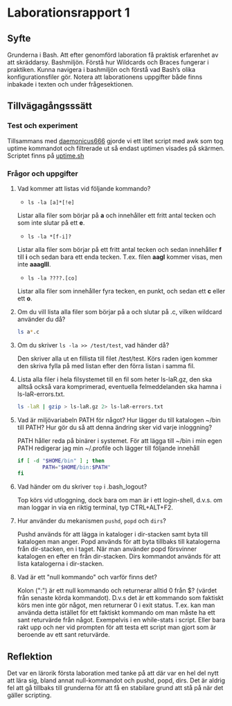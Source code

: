 # Laborationsrapport 1 #

## Syfte ##

Grunderna i Bash. Att efter genomförd laboration få praktisk erfarenhet av att skräddarsy. Bashmiljön. Förstå hur Wildcards och Braces fungerar i praktiken. Kunna navigera i bashmiljön och förstå vad Bash’s olika konfigurationsfiler gör.
Notera att laborationens uppgifter både finns inbakade i texten och under frågesektionen.

## Tillvägagångsssätt ##

### Test och experiment ###

Tillsammans med [daemonicus666](https://github.com/daemonicus666) gjorde vi ett litet script med awk som tog uptime kommandot och filtrerade ut så endast uptimen visades på skärmen. Scriptet finns på [uptime.sh](https://github.com/jackbenny/scripts_grundkurs/blob/master/Labb1/uptime.sh)

### Frågor och uppgifter ###

1. Vad kommer att listas vid följande kommando?
	*	`ls -la [a]*[!e]`

	Listar alla filer som börjar på __a__ och innehåller ett fritt antal tecken och som inte slutar på ett __e__.
	*	`ls -la *[f-i]?`	

	Listar alla filer som börjar på ett fritt antal tecken och sedan innehåller __f__ till __i__ och sedan bara ett enda tecken. T.ex. filen __aagl__ kommer visas, men inte __aaaglll__.
	*	`ls -la ????.[co]`

	Listar alla filer som innehåller fyra tecken, en punkt, och sedan ett __c__ eller ett __o__.

2. Om du vill lista alla filer som börjar på a och slutar på .c, vilken wildcard använder du då?
	```bash
	ls a*.c
	```

3. Om du skriver `ls -la >> /test/test`, vad händer då?

	Den skriver alla ut en fillista till filet /test/test. Körs raden igen kommer den skriva fylla på med listan efter den förra listan i samma fil.

4. Lista alla filer i hela filsystemet till en fil som heter ls-laR.gz, den ska alltså också vara komprimerad, eventuella felmeddelanden ska hamna i ls-laR-errors.txt.
	```bash
	ls -laR | gzip > ls-laR.gz 2> ls-laR-errors.txt		
	```

5. Vad är miljövariabeln PATH för något? Hur lägger du till katalogen ~/bin till PATH?
Hur gör du så att denna ändring sker vid varje inloggning?

	PATH håller reda på binärer i systemet. För att lägga till ~/bin i min egen PATH redigerar jag min ~/.profile och lägger till följande innehåll
	```bash
	if [ -d "$HOME/bin" ] ; then
    		PATH="$HOME/bin:$PATH"
	fi
	```

6. Vad händer om du skriver `top` i .bash\_logout?

	Top körs vid utloggning, dock bara om man är i ett login-shell, d.v.s. om man loggar in via en riktig terminal, typ CTRL+ALT+F2.

7. Hur använder du mekanismen `pushd`, `popd` och `dirs`?

	Pushd används för att lägga in kataloger i dir-stacken samt byta till katalogen man anger. Popd används för att byta tillbaks till katalogerna från dir-stacken, en i taget. När man använder popd försvinner katalogen en efter en från dir-stacken. Dirs kommandot används för att lista katalogerna i dir-stacken. 

8. Vad är ett "null kommando" och varför finns det?

	Kolon (":") är ett null kommando och returnerar alltid 0 från $? (värdet från senaste körda kommandot). D.v.s det är ett kommando som faktiskt körs men inte gör något, men returnerar 0 i exit status. T.ex. kan man använda detta istället för ett faktiskt kommando om man måste ha ett sant returvärde från något. Exempelvis i en while-stats i script. Eller bara rakt upp och ner vid prompten för att testa ett script man gjort som är beroende av ett sant returvärde.

## Reflektion ##

Det var en lärorik första laboration med tanke på att där var en hel del nytt att lära sig, bland annat null-kommandot och pushd, popd, dirs. Det är aldrig fel att gå tillbaks till grunderna för att få en stabilare grund att stå på när det gäller scripting.
